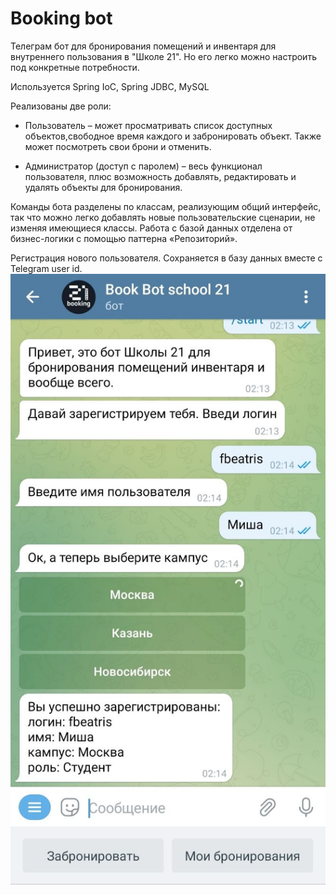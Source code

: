 # Booking bot
Телеграм бот для бронирования помещений и инвентаря для внутреннего пользования в "Школе 21". Но его легко можно настроить под конкретные потребности.

Используется Spring IoC, Spring JDBC, MySQL

Реализованы две роли:

- Пользователь – может просматривать список доступных объектов,свободное время каждого и забронировать объект. Также может посмотреть свои брони и отменить.
 
- Администратор (доступ с паролем) – весь функционал пользователя, плюс возможность добавлять, редактировать и удалять объекты для бронирования.

Команды бота разделены по классам, реализующим общий интерфейс, так что можно легко добавлять новые пользовательские сценарии, не изменяя имеющиеся классы.
Работа с базой данных отделена от бизнес-логики с помощью паттерна «Репозиторий».

Регистрация нового пользователя. Сохраняется в базу данных вместе с Telegram user id.
![](screenshots/1.jpg)
